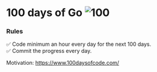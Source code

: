 # 100 days of Go ![100](https://img.shields.io/badge/33-100-blue)


### Rules
✅ Code minimum an hour every day for the next 100 days.<br>
✅ Commit the progress every day.

Motivation: https://www.100daysofcode.com/
